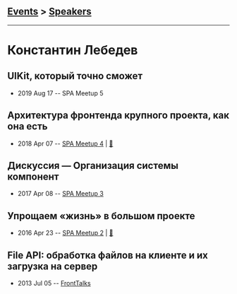 ## [Events](../README.md) > [Speakers](../speakers.md)
---

# Константин Лебедев

## UIKit, который точно сможет
- 2019 Aug 17 -- SPA Meetup 5    
## Архитектура фронтенда крупного проекта, как она есть
- 2018 Apr 07 -- [SPA Meetup 4](https://youtu.be/J08UOAJdjWc)  | [:notebook:](https://rubaxa.github.io/octavius/2017/avito.html#)  
## Дискуссия — Организация системы компонент
- 2017 Apr 08 -- [SPA Meetup 3](https://www.youtube.com/watch?v=h23HbKaUbaU)    
## Упрощаем «жизнь» в большом проекте
- 2016 Apr 23 -- [SPA Meetup 2](https://youtu.be/bUf7d3z9da4)  | [:notebook:](https://github.com/lahmatiy/moscow-spa-meetup-2/raw/master/pdf/make-life-easy.pdf)  
## File API: обработка файлов на клиенте и их загрузка на сервер
- 2013 Jul 05 -- [FrontTalks](https://events.yandex.ru/lib/talks/976/)    
